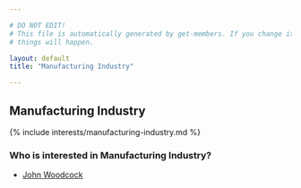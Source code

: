 ```yaml
---

# DO NOT EDIT!
# This file is automatically generated by get-members. If you change it, bad
# things will happen.

layout: default
title: "Manufacturing Industry"

---
```


## Manufacturing Industry

{% include interests/manufacturing-industry.md %}

### Who is interested in Manufacturing Industry?


* [John Woodcock](/members/john-woodcock.html)
